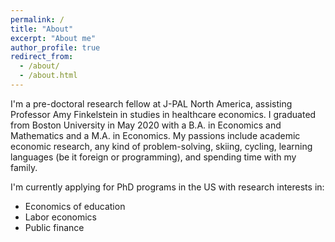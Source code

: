 ```yaml
---
permalink: /
title: "About"
excerpt: "About me"
author_profile: true
redirect_from: 
  - /about/
  - /about.html
---
```


I'm a pre-doctoral research fellow at J-PAL North America, assisting Professor Amy Finkelstein in studies in healthcare economics. 
I graduated from Boston University in May 2020 with a B.A. in Economics and Mathematics and a M.A. in Economics. 
My passions include academic economic research, any kind of problem-solving, skiing, cycling, learning languages (be it foreign or programming), and spending time with my family.
  
I'm currently applying for PhD programs in the US with research interests in:
- Economics of education
- Labor economics
- Public finance
